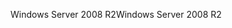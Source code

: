 <span data-ttu-id="890be-101">Windows Server 2008 R2</span><span class="sxs-lookup"><span data-stu-id="890be-101">Windows Server 2008 R2</span></span>